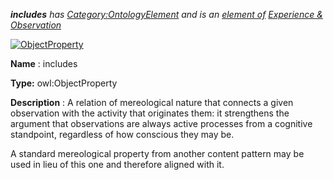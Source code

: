___includes__ 
 has
 [Category:OntologyElement](../../Category/OntologyElement "Category:OntologyElement") 
 and is an
 [element of](../../Property/ElementOf "Property:ElementOf") 
[Experience & Observation](../../Submissions/Experience_&_Observation "Submissions:Experience & Observation")_




  





[![ObjectProperty](../../images/thumb/c/c3/ObjectProperty.gif/45px-ObjectProperty.gif)](../../Image/ObjectProperty.gif "ObjectProperty")


__Name__ 
 : includes
 



__Type:__ 
 owl:ObjectProperty
 



__Description__ 
 : A relation of mereological nature that connects a given observation with the activity that originates them: it strengthens the argument that observations are always active processes from a cognitive standpoint, regardless of how conscious they may be.
 



 A standard mereological property from another content pattern may be used in lieu of this one and therefore aligned with it.